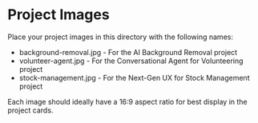 # Project Images

Place your project images in this directory with the following names:
- background-removal.jpg - For the AI Background Removal project
- volunteer-agent.jpg - For the Conversational Agent for Volunteering project
- stock-management.jpg - For the Next-Gen UX for Stock Management project

Each image should ideally have a 16:9 aspect ratio for best display in the project cards.